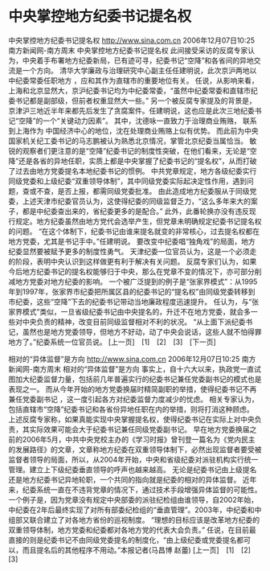 # 中央掌控地方纪委书记提名权

中央掌控地方纪委书记提名权
http://www.sina.com.cn 2006年12月07日10:25 南方新闻网-南方周末
中央掌控地方纪委书记提名权
此间接受采访的反腐专家认为，中央着手布署地方纪委新局，已有迹可寻，纪委书记“空降”和各省间的异地交流是一个方向。
清华大学廉政与治理研究中心副主任任建明说，此次京沪两地以中纪委常委任职地方
，应和其作为直辖市的重要地位有关。
任说，从影响来看，上海和北京显然大，京沪纪委书记均为中纪委常委，“虽然中纪委常委和直辖市纪委书记都是副部级，但前者权重显然大一些。”
另一个被反腐专家提及的背景是，京津沪三地近半年来都先后发生了贪腐案件。任建明说，这也应是此次三地纪委书记“空降”的一个“关键动力因素”。
其中，沈德咏一直致力于治理商业贿赂，
联系到上海作为
中国经济中心的地位，沈在处理商业贿赂上似有优势。
而此前为中央国家机关纪工委书记的马志鹏被认为熟悉北京情况，掌管北京纪委当属恰当。
敏锐的观察者们更注意的是“空降”纪委书记的制度性突破，在他们看来，无论是“空降”还是各省的异地任职，实质上都是中央掌握了纪委书记的“提名权”，从而打破了过去由地方党委提名本地纪委书记的惯例。
中共党章规定，地方各级纪委实行同级党委和上级纪委“双重领导体制”，其中同级党委实际起决定性作用，遇到问题，查或不查，是否上报，都需同级党委批准。
由此造成地方纪委服从于同级党委，上述天津市纪委官员认为，这使得纪委的同级监督乏力，“这么多年来大的案子，都是中纪委查出来的，省纪委更多的是配合。”
此外，此番轮换亦没有违反现行规定。地方纪委虽然由地方党代会选举产生，但党章未明确规定纪委书记提名权的问题。
“在这个体制下，纪委书记由谁来提名就变的非常核心，过去提名权都在地方党委，尤其是书记手中。”任建明说。
要改变中纪委唱“独角戏”的局面，地方纪委显然要被赋予更多的制度性勇气。
天津纪委一位官员认为，这是一个必须走的阶段，表明中央认识到这样做更有利于解决有关问题。
反腐专家们认为，如果今后地方纪委书记的提名权能够归于中央，那么在党章不变的情况下，亦可部分削减地方党委对地方纪委的影响。
一个被广泛提到的例子是“张家界模式”：从1995年到1997年，张家界市纪委把所属区县的纪委书记的“提名权”由同级党委转移到市纪委，这些“空降”下去的纪委书记带动当地廉政程度迅速提升。
任认为，与“张家界模式”类似，一旦省级纪委书记由中央提名的，升迁不在地方党委，就会多一些对中央负责的精神，改变目前同级监督相对不利的状况。
“从上面下派纪委书记，虽然也是地方党委领导，但地方不好动，动了中央会说话，这些人就不怕得罪地方了。”纪委系统一位官员说。
[上一页]　[1]　[2]　[3]　[下一页]

相对的“异体监督”是方向
http://www.sina.com.cn 2006年12月07日10:25 南方新闻网-南方周末
相对的“异体监督”是方向
事实上，自十六大以来，执政党一直试图加大纪委监督力量，包括前几年普遍实行的纪委书记兼任党委副书记的模式也是表现之一。
而从今年开始的地方党委换届时精简副职的举措，使得纪委书记不再兼任党委副书记
，这一度引起各方对纪委监督力度减少的忧虑。
相关专家认为，包括直辖市“空降”纪委书记和各省份异地任职在内的举措，则将打消这种顾虑。
上述反腐专家称，如果真能实现中央掌握提名权，使得纪委书记在实际上对中央负责，其实际效果可能会大于纪委书记兼任同级党委副书记。
早在地方党委换届之前的2006年5月，中共中央党校主办的《学习时报》曾刊登一篇名为《党内民主的发展路径》的文章，文章称地方纪委在双重领导体制下，必然出现监督者要受被监督者领导的局面，所以，从2004年开始，中央和省级纪委对派驻机构实行统一管理。建立上下级纪委垂直领导的呼声也越来越高。
无论是纪委书记由上级提名还是地方纪委书记异地轮职，一个共同的指向就是纪委的相对的异体监督。
近年来，纪委系统一直在不违背党章的情况下，通过技术手段增强异体监督的可能性。
一个例子是，因为党章没有规定中央部委的派驻纪检组由谁领导，自2002年始，中纪委在2年后最终实现了对所有部委纪检组的“垂直管理”。2003年，中纪委和中组部又联合建立了对各地方省份的巡视制度。
“理想的目标应该是改革地方纪委的双重领导体制，地方党委和纪委都对各地方党的代表大会负责。”
任说，在目前最直接的则是纪委书记不由同级党委提名的制度化，“由上级纪委或党委提名都可以，而且提名后的其他程序不用动。”本报记者(马昌博 赵蕾)
[上一页]　[1]　[2]　[3]

